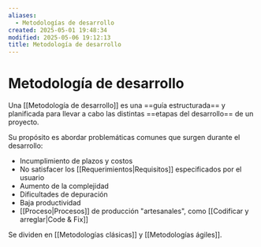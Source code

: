 ```yaml
---
aliases:
  - Metodologías de desarrollo
created: 2025-05-01 19:48:34
modified: 2025-05-06 19:12:13
title: Metodología de desarrollo
---
```


# Metodología de desarrollo

Una [[Metodología de desarrollo]] es una ==guía estructurada== y planificada para llevar a cabo las distintas ==etapas del desarrollo== de un proyecto.

Su propósito es abordar problemáticas comunes que surgen durante el desarrollo:

- Incumplimiento de plazos y costos
- No satisfacer los [[Requerimientos|Requisitos]] especificados por el usuario
- Aumento de la complejidad
- Dificultades de depuración
- Baja productividad
- [[Proceso|Procesos]] de producción "artesanales", como [[Codificar y arreglar|Code & Fix]]

Se dividen en [[Metodologías clásicas]] y [[Metodologías ágiles]].
